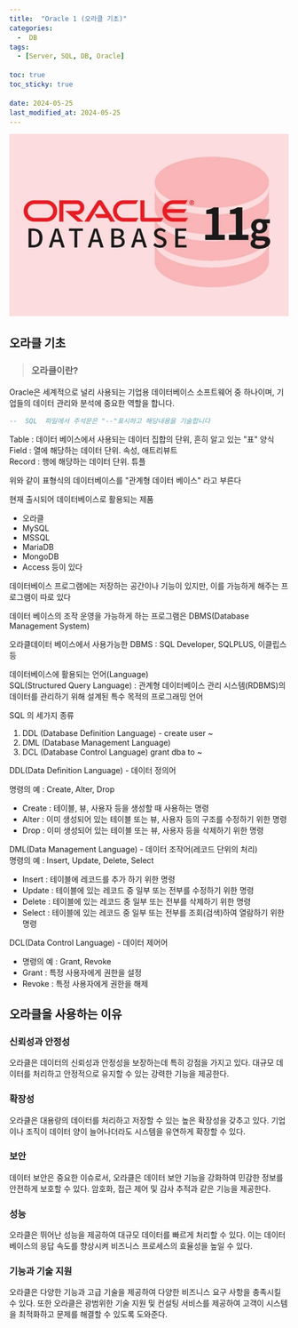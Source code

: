 ```yaml
---
title:  "Oracle 1 (오라클 기초)"
categories:
  -  DB
tags:
  - [Server, SQL, DB, Oracle]

toc: true
toc_sticky: true

date: 2024-05-25
last_modified_at: 2024-05-25
---
```


![oracle.png](/assets/images/oracle.png)

## 오라클 기초

> ### 오라클이란?

Oracle은 세계적으로 널리 사용되는 기업용 데이터베이스 소프트웨어 중 하나이며, 기업들의 데이터 관리와 분석에 중요한 역할을 합니다.

```sql
--  SQL  파일에서 주석문은 "--"표시하고 해당내용을 기술합니다
```

Table : 데이터 베이스에서 사용되는 데이터 집합의 단위, 흔히 알고 있는 "표" 양식<br>
Field : 열에 해당하는 데이터 단위. 속성, 애트리뷰트<br>
Record : 행에 해당하는 데이터 단위. 튜플

위와 같이 표형식의 데이터베이스를 "관계형 데이터 베이스" 라고 부른다

현재 출시되어 데이터베이스로 활용되는 제품

- 오라클
- MySQL
- MSSQL
- MariaDB
- MongoDB
- Access 등이 있다

데이터베이스 프로그램에는 저장하는 공간이나 기능이 있지만, 이를 가능하게 해주는 프로그램이 따로 있다

데이터 베이스의 조작 운영을 가능하게 하는 프로그램은 DBMS(Database Management System)

오라클데이터 베이스에서 사용가능한 DBMS : SQL Developer, SQLPLUS, 이클립스 등

데이터베이스에 활용되는 언어(Language)<br>
SQL(Structured Query Language) : 관계형 데이터베이스 관리 시스템(RDBMS)의 데이터를 관리하기 위해 설계된 특수 목적의 프로그래밍 언어

SQL 의 세가지 종류<br>

1. DDL (Database Definition Language) - create user ~
2. DML (Database Management Language)
3. DCL (Database Control Language) grant dba to ~

DDL(Data Definition Language) - 데이터 정의어

명령의 예 : Create, Alter, Drop

- Create : 테이블, 뷰, 사용자 등을 생성할 때 사용하는 명령
- Alter : 이미 생성되어 있는 테이블 또는 뷰, 사용자 등의 구조를 수정하기 위한 명령
- Drop : 이미 생성되어 있는 테이블 또는 뷰, 사용자 등을 삭제하기 위한 명령

DML(Data Management Language) - 데이터 조작어(레코드 단위의 처리)<br>
명령의 예 : Insert, Update, Delete, Select

- Insert : 테이블에 레코드를 추가 하기 위한 명령
- Update : 테이블에 있는 레코드 중 일부 또는 전부를 수정하기 위한 명령
- Delete : 테이블에 있는 레코드 중 일부 또는 전부를 삭제하기 위한 명령
- Select : 테이블에 있는 레코드 중 일부 또는 전부를 조회(검색)하여 열람하기 위한 명령

DCL(Data Control Language) - 데이터 제어어
- 명령의 예 : Grant, Revoke
- Grant : 특정 사용자에게 권한을 설정
- Revoke : 특정 사용자에게 권한을 해제

## 오라클을 사용하는 이유

### 신뢰성과 안정성 
오라클은 데이터의 신뢰성과 안정성을 보장하는데 특히 강점을 가지고 있다. 대규모 데이터를 처리하고 안정적으로 유지할 수 있는 강력한 기능을 제공한다.

### 확장성 
오라클은 대용량의 데이터를 처리하고 저장할 수 있는 높은 확장성을 갖추고 있다. 기업이나 조직이 데이터 양이 늘어나더라도 시스템을 유연하게 확장할 수 있다.

### 보안
데이터 보안은 중요한 이슈로서, 오라클은 데이터 보안 기능을 강화하여 민감한 정보를 안전하게 보호할 수 있다. 암호화, 접근 제어 및 감사 추적과 같은 기능을 제공한다.

### 성능 
오라클은 뛰어난 성능을 제공하여 대규모 데이터를 빠르게 처리할 수 있다. 이는 데이터베이스의 응답 속도를 향상시켜 비즈니스 프로세스의 효율성을 높일 수 있다.

### 기능과 기술 지원
오라클은 다양한 기능과 고급 기술을 제공하여 다양한 비즈니스 요구 사항을 충족시킬 수 있다. 또한 오라클은 광범위한 기술 지원 및 컨설팅 서비스를 제공하여 고객이 시스템을 최적화하고 문제를 해결할 수 있도록 도와준다.









